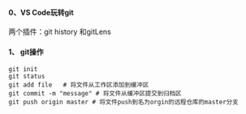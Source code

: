 #### 0、VS Code玩转git
两个插件：git history 和gitLens

#### 1、 git操作
```
git init
git status
git add file   # 将文件从工作区添加到缓冲区
git commit -m "message" # 将文件从缓冲区提交到归档区
git push origin master # 将文件push到名为orgin的远程仓库的master分支
```